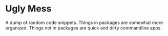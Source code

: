 # Ugly Mess
A dump of random code snippets.
Things in packages are somewhat more organized. Things not in packages are quick and dirty commandline apps.
